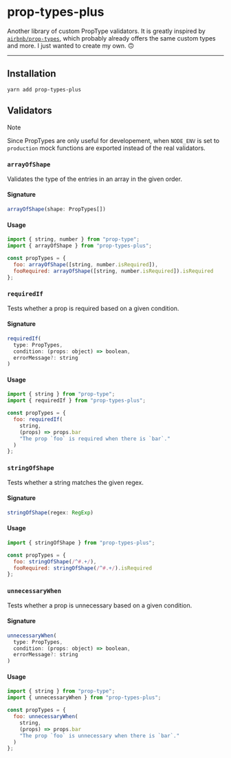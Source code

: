 # prop-types-plus

Another library of custom PropType validators. It is greatly inspired by [`airbnb/prop-types`](https://github.com/airbnb/prop-types), which probably already offers the same custom types and more. I just wanted to create my own. 🙃

---

## Installation

```shell
yarn add prop-types-plus
```

## Validators

> [!NOTE]
> Since PropTypes are only useful for developement, when `NODE_ENV` is set to `production` mock functions are exported instead of the real validators.

### `arrayOfShape`

Validates the type of the entries in an array in the given order.

#### Signature

```js
arrayOfShape(shape: PropTypes[])
```

#### Usage

```js
import { string, number } from "prop-type";
import { arrayOfShape } from "prop-types-plus";

const propTypes = {
  foo: arrayOfShape([string, number.isRequired]),
  fooRequired: arrayOfShape([string, number.isRequired]).isRequired
};
```

### `requiredIf`

Tests whether a prop is required based on a given condition.

#### Signature

```js
requiredIf(
  type: PropTypes,
  condition: (props: object) => boolean,
  errorMessage?: string
)
```

#### Usage

```js
import { string } from "prop-type";
import { requiredIf } from "prop-types-plus";

const propTypes = {
  foo: requiredIf(
    string,
    (props) => props.bar
    "The prop `foo` is required when there is `bar`."
  )
};
```

### `stringOfShape`

Tests whether a string matches the given regex.

#### Signature

```js
stringOfShape(regex: RegExp)
```

#### Usage

```js
import { stringOfShape } from "prop-types-plus";

const propTypes = {
  foo: stringOfShape(/^#.+/),
  fooRequired: stringOfShape(/^#.+/).isRequired
};
```

### `unnecessaryWhen`

Tests whether a prop is unnecessary based on a given condition.

#### Signature

```js
unnecessaryWhen(
  type: PropTypes,
  condition: (props: object) => boolean,
  errorMessage?: string
)
```

#### Usage

```js
import { string } from "prop-type";
import { unnecessaryWhen } from "prop-types-plus";

const propTypes = {
  foo: unnecessaryWhen(
    string,
    (props) => props.bar
    "The prop `foo` is unnecessary when there is `bar`."
  )
};
```
